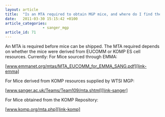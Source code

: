 ```yaml
---
layout: article
title:  "Is an MTA required to obtain MGP mice, and where do I find the right MTA?"
date:   2011-03-30 15:15:42 +0100
article_categories: 
                 - sanger_mgp
article_id: 71
---
```


An MTA is required before mice can be shipped. The MTA required depends on whether the mice were derived from EUCOMM or KOMP ES cell resources. Currently:
For Mice sourced through EMMA:

[www.emmanet.org/mtas/MTA_EUCOMM_for_EMMA_SANG.pdf][link-emma]

For Mice derived from KOMP resources supplied by WTSI MGP:

[www.sanger.ac.uk/Teams/Team109/mta.shtml][link-sanger]

For Mice obtained from the KOMP Repository:

[www.komp.org/mta.php][link-komp]

[link-emma]: https://www.emmanet.org/mtas/MTA_EUCOMM_for_EMMA_SANG.pdf
[link-sanger]: https://www.sanger.ac.uk/Teams/Team109/mta.shtml
[link-komp]: https://www.komp.org/mta.php